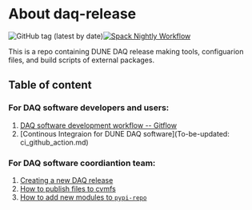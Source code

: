 # About daq-release

![GitHub tag (latest by date)](https://img.shields.io/github/v/tag/DUNE-DAQ/daq-release?label=latest%20tag)[![Spack Nightly Workflow](https://github.com/DUNE-DAQ/daq-release/actions/workflows/nightly-spack.yml/badge.svg)](https://github.com/DUNE-DAQ/daq-release/actions/workflows/nightly-spack.yml)

This is a repo containing DUNE DAQ release making tools, configuarion files, and build scripts of external packages. 

## Table of content

### For DAQ software developers and users:
1. [DAQ software development workflow -- Gitflow](development_workflow_gitflow.md)
2. [Continous Integraion for DUNE DAQ software](To-be-updated: ci_github_action.md)

### For DAQ software coordiantion team:

1. [Creating a new DAQ release](create_release_spack.md)
2. [How to publish files to cvmfs](publish_to_cvmfs.md)
3. [How to add new modules to `pypi-repo`](add_modules_to_pypi_repo.md)
